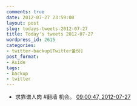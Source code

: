 ```yaml
---
comments: true
date: 2012-07-27 23:59:00
layout: post
slug: todays-tweets-2012-07-27
title: Today's tweets 2012-07-27
wordpress_id: 2615
categories:
- twitter-backup[Twitter备份]
post_format:
- Aside
tags:
- backup
- twitter
---
```





  * 求靠谱人肉 #翻墙 机会。 [09:00:47, 2012-07-27](http://twitter.com/gfrog/statuses/228656144095264768)




